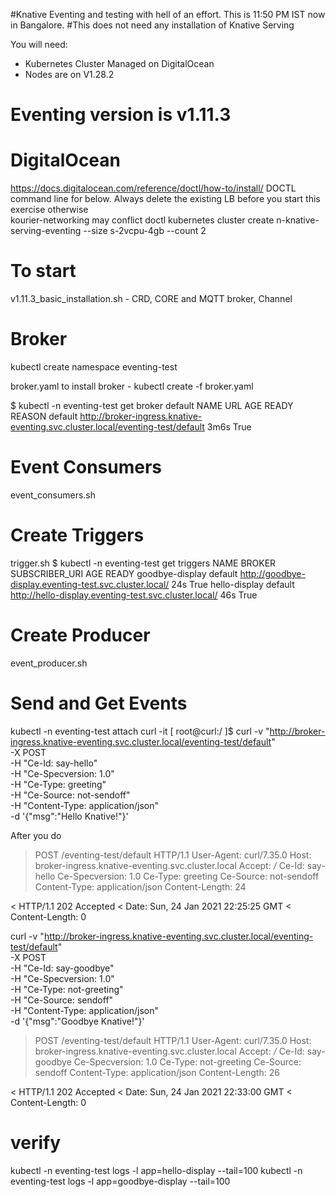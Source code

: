 #Knative Eventing and testing with hell of an effort. This is 11:50 PM IST now in Bangalore.
#This does not need any installation of Knative Serving

You will need:
+ Kubernetes Cluster Managed on DigitalOcean
+ Nodes are on V1.28.2


# Eventing version is v1.11.3
# DigitalOcean 
https://docs.digitalocean.com/reference/doctl/how-to/install/
DOCTL command line for below.
Always delete the existing LB before you start this exercise otherwise  
kourier-networking may conflict
doctl kubernetes cluster create n-knative-serving-eventing --size s-2vcpu-4gb --count 2

# To start
v1.11.3_basic_installation.sh - CRD, CORE and MQTT broker, Channel

# Broker
kubectl create namespace eventing-test

broker.yaml to install broker - kubectl create -f broker.yaml

$ kubectl -n eventing-test get broker default
NAME      URL                                                                              AGE    READY   REASON
default   http://broker-ingress.knative-eventing.svc.cluster.local/eventing-test/default   3m6s   True


# Event Consumers
event_consumers.sh


# Create Triggers
trigger.sh
$ kubectl -n eventing-test get triggers
NAME              BROKER    SUBSCRIBER_URI                                            AGE   READY
goodbye-display   default   http://goodbye-display.eventing-test.svc.cluster.local/   24s   True
hello-display     default   http://hello-display.eventing-test.svc.cluster.local/     46s   True


# Create Producer
event_producer.sh


# Send and Get Events

kubectl -n eventing-test attach curl -it
[ root@curl:/ ]$
curl -v "http://broker-ingress.knative-eventing.svc.cluster.local/eventing-test/default" \
  -X POST \
  -H "Ce-Id: say-hello" \
  -H "Ce-Specversion: 1.0" \
  -H "Ce-Type: greeting" \
  -H "Ce-Source: not-sendoff" \
  -H "Content-Type: application/json" \
  -d '{"msg":"Hello Knative!"}'

  After you do 
  > POST /eventing-test/default HTTP/1.1
> User-Agent: curl/7.35.0
> Host: broker-ingress.knative-eventing.svc.cluster.local
> Accept: */*
> Ce-Id: say-hello
> Ce-Specversion: 1.0
> Ce-Type: greeting
> Ce-Source: not-sendoff
> Content-Type: application/json
> Content-Length: 24
>
< HTTP/1.1 202 Accepted
< Date: Sun, 24 Jan 2021 22:25:25 GMT
< Content-Length: 0


curl -v "http://broker-ingress.knative-eventing.svc.cluster.local/eventing-test/default" \
  -X POST \
  -H "Ce-Id: say-goodbye" \
  -H "Ce-Specversion: 1.0" \
  -H "Ce-Type: not-greeting" \
  -H "Ce-Source: sendoff" \
  -H "Content-Type: application/json" \
  -d '{"msg":"Goodbye Knative!"}'

  > POST /eventing-test/default HTTP/1.1
> User-Agent: curl/7.35.0
> Host: broker-ingress.knative-eventing.svc.cluster.local
> Accept: */*
> Ce-Id: say-goodbye
> Ce-Specversion: 1.0
> Ce-Type: not-greeting
> Ce-Source: sendoff
> Content-Type: application/json
> Content-Length: 26
>
< HTTP/1.1 202 Accepted
< Date: Sun, 24 Jan 2021 22:33:00 GMT
< Content-Length: 0


# verify
kubectl -n eventing-test logs -l app=hello-display --tail=100
kubectl -n eventing-test logs -l app=goodbye-display --tail=100


